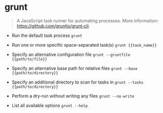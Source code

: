 # grunt
> A JavaScript task runner for automating processes.
> More information: <https://github.com/gruntjs/grunt-cli>.

- Run the default task process
`grunt`

- Run one or more specific space-separated task(s)
`grunt {{task_name}}`

- Specify an alternative configuration file
`grunt --gruntfile {{path/to/file}}`

- Specify an alternative base path for relative files
`grunt --base {{path/to/directory}}`

- Specify an additional directory to scan for tasks in
`grunt --tasks {{path/to/directory}}`

- Perform a dry-run without writing any files
`grunt --no-write`

- List all available options
`grunt --help`
